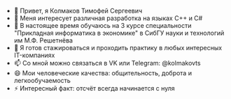 - 👋 Привет, я Колмаков Тимофей Сергеевич
- 👀 Меня интересует различная разработка на языках C++ и C#
- 🌱 В настоящее время обучаюсь на 3 курсе специальности "Прикладная информатика в экономике" в СибГУ науки и технологий им М.Ф. Решетнёва
- 💞️ Я готов стажироваться и проходить практику в любых интересных IT-компаниях
- 📫 Со мной можно связаться в VK или Telegram: @kolmakovts
- 😄 Мои человеческие качества: общительность, доброта и легкообучаемость
- ⚡ Интересный факт: отсчёт всегда начинается с нуля

